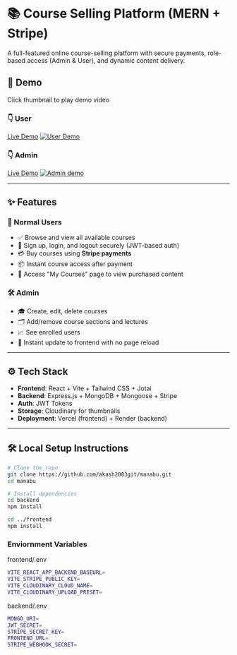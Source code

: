# 📚 Course Selling Platform (MERN + Stripe)

A full-featured online course-selling platform with secure payments, role-based access (Admin & User), and dynamic content delivery.

## 🚀 Demo

Click thumbnail to play demo video

### 👇 User

[Live Demo](https://manabu-frontend.vercel.app/)
[![User Demo](https://res.cloudinary.com/dqpl3oz88/image/upload/v1754590303/user_zq5owa.png)](https://res.cloudinary.com/dqpl3oz88/video/upload/v1754590050/user_u1tssr.mp4)

### 👇 Admin

[Live Demo](https://manabu-frontend.vercel.app/admin)
[![Admin demo](https://res.cloudinary.com/dqpl3oz88/image/upload/v1754590301/admin_avoclx.png)](https://res.cloudinary.com/dqpl3oz88/video/upload/v1754590047/admin_wk50gn.mp4)

---

## ✨ Features

### 👤 Normal Users

- ✅ Browse and view all available courses
- 🔐 Sign up, login, and logout securely (JWT-based auth)
- 💳 Buy courses using **Stripe payments**
- 📦 Instant course access after payment
- 📘 Access "My Courses" page to view purchased content

### 🛠️ Admin

- 🎓 Create, edit, delete courses
- 🗂️ Add/remove course sections and lectures
- 📈 See enrolled users
- 🚀 Instant update to frontend with no page reload

---

## ⚙️ Tech Stack

- **Frontend**: React + Vite + Tailwind CSS + Jotai
- **Backend**: Express.js + MongoDB + Mongoose + Stripe
- **Auth**: JWT Tokens
- **Storage**: Cloudinary for thumbnails
- **Deployment**: Vercel (frontend) + Render (backend)

---

## 🛠️ Local Setup Instructions

```bash
# Clone the repo
git clone https://github.com/akash2003git/manabu.git
cd manabu

# Install dependencies
cd backend
npm install

cd ../frontend
npm install
```

### Enviornment Variables

frontend/.env

```bash
VITE_REACT_APP_BACKEND_BASEURL=
VITE_STRIPE_PUBLIC_KEY=
VITE_CLOUDINARY_CLOUD_NAME=
VITE_CLOUDINARY_UPLOAD_PRESET=
```

backend/.env

```bash
MONGO_URI=
JWT_SECRET=
STRIPE_SECRET_KEY=
FRONTEND_URL=
STRIPE_WEBHOOK_SECRET=
```
